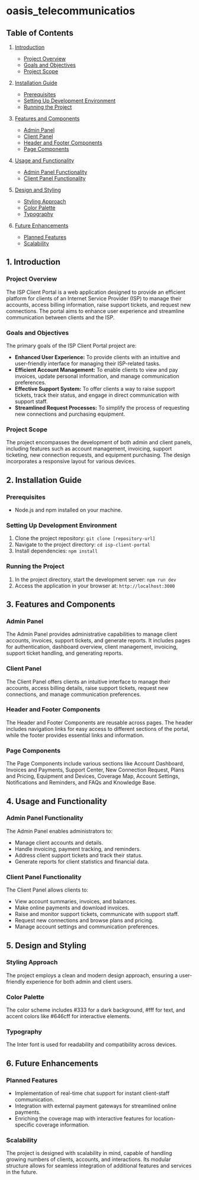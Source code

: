 # oasis_telecommunicatios

## Table of Contents

1. [Introduction](#introduction)
   - [Project Overview](#project-overview)
   - [Goals and Objectives](#goals-and-objectives)
   - [Project Scope](#project-scope)

2. [Installation Guide](#installation-guide)
   - [Prerequisites](#prerequisites)
   - [Setting Up Development Environment](#setting-up-development-environment)
   - [Running the Project](#running-the-project)

3. [Features and Components](#features-and-components)
   - [Admin Panel](#admin-panel)
   - [Client Panel](#client-panel)
   - [Header and Footer Components](#header-and-footer-components)
   - [Page Components](#page-components)

4. [Usage and Functionality](#usage-and-functionality)
   - [Admin Panel Functionality](#admin-panel-functionality)
   - [Client Panel Functionality](#client-panel-functionality)

5. [Design and Styling](#design-and-styling)
   - [Styling Approach](#styling-approach)
   - [Color Palette](#color-palette)
   - [Typography](#typography)

6. [Future Enhancements](#future-enhancements)
   - [Planned Features](#planned-features)
   - [Scalability](#scalability)

## 1. Introduction

### Project Overview
The ISP Client Portal is a web application designed to provide an efficient platform for clients of an Internet Service Provider (ISP) to manage their accounts, access billing information, raise support tickets, and request new connections. The portal aims to enhance user experience and streamline communication between clients and the ISP.

### Goals and Objectives
The primary goals of the ISP Client Portal project are:
- **Enhanced User Experience:** To provide clients with an intuitive and user-friendly interface for managing their ISP-related tasks.
- **Efficient Account Management:** To enable clients to view and pay invoices, update personal information, and manage communication preferences.
- **Effective Support System:** To offer clients a way to raise support tickets, track their status, and engage in direct communication with support staff.
- **Streamlined Request Processes:** To simplify the process of requesting new connections and purchasing equipment.

### Project Scope
The project encompasses the development of both admin and client panels, including features such as account management, invoicing, support ticketing, new connection requests, and equipment purchasing. The design incorporates a responsive layout for various devices.

## 2. Installation Guide

### Prerequisites
- Node.js and npm installed on your machine.

### Setting Up Development Environment
1. Clone the project repository: `git clone [repository-url]`
2. Navigate to the project directory: `cd isp-client-portal`
3. Install dependencies: `npm install`

### Running the Project
1. In the project directory, start the development server: `npm run dev`
2. Access the application in your browser at: `http://localhost:3000`

## 3. Features and Components

### Admin Panel
The Admin Panel provides administrative capabilities to manage client accounts, invoices, support tickets, and generate reports. It includes pages for authentication, dashboard overview, client management, invoicing, support ticket handling, and generating reports.

### Client Panel
The Client Panel offers clients an intuitive interface to manage their accounts, access billing details, raise support tickets, request new connections, and manage communication preferences.

### Header and Footer Components
The Header and Footer Components are reusable across pages. The header includes navigation links for easy access to different sections of the portal, while the footer provides essential links and information.

### Page Components
The Page Components include various sections like Account Dashboard, Invoices and Payments, Support Center, New Connection Request, Plans and Pricing, Equipment and Devices, Coverage Map, Account Settings, Notifications and Reminders, and FAQs and Knowledge Base.

## 4. Usage and Functionality

### Admin Panel Functionality
The Admin Panel enables administrators to:
- Manage client accounts and details.
- Handle invoicing, payment tracking, and reminders.
- Address client support tickets and track their status.
- Generate reports for client statistics and financial data.

### Client Panel Functionality
The Client Panel allows clients to:
- View account summaries, invoices, and balances.
- Make online payments and download invoices.
- Raise and monitor support tickets, communicate with support staff.
- Request new connections and browse plans and pricing.
- Manage account settings and communication preferences.

## 5. Design and Styling

### Styling Approach
The project employs a clean and modern design approach, ensuring a user-friendly experience for both admin and client users.

### Color Palette
The color scheme includes #333 for a dark background, #fff for text, and accent colors like #646cff for interactive elements.

### Typography
The Inter font is used for readability and compatibility across devices.

## 6. Future Enhancements

### Planned Features
- Implementation of real-time chat support for instant client-staff communication.
- Integration with external payment gateways for streamlined online payments.
- Enriching the coverage map with interactive features for location-specific coverage information.

### Scalability
The project is designed with scalability in mind, capable of handling growing numbers of clients, accounts, and interactions. Its modular structure allows for seamless integration of additional features and services in the future.

